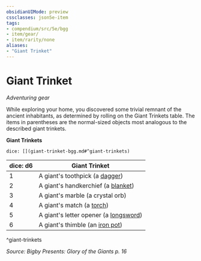 ```yaml
---
obsidianUIMode: preview
cssclasses: json5e-item
tags:
- compendium/src/5e/bgg
- item/gear/
- item/rarity/none
aliases: 
- "Giant Trinket"
---
```

# Giant Trinket
*Adventuring gear*  


While exploring your home, you discovered some trivial remnant of the ancient inhabitants, as determined by rolling on the Giant Trinkets table. The items in parentheses are the normal-sized objects most analogous to the described giant trinkets.

**Giant Trinkets**

`dice: [](giant-trinket-bgg.md#^giant-trinkets)`

| dice: d6 | Giant Trinket |
|----------|---------------|
| 1 | A giant's toothpick (a [dagger](Mechanics/items/dagger.md)) |
| 2 | A giant's handkerchief (a [blanket](Mechanics/items/blanket.md)) |
| 3 | A giant's marble (a crystal orb) |
| 4 | A giant's match (a [torch](Mechanics/items/torch.md)) |
| 5 | A giant's letter opener (a [longsword](Mechanics/items/longsword.md)) |
| 6 | A giant's thimble (an [iron pot](Mechanics/items/iron-pot.md)) |
^giant-trinkets

*Source: Bigby Presents: Glory of the Giants p. 16*